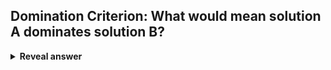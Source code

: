 ## Domination Criterion: What would mean solution A dominates solution B?
<details>
<summary><b>Reveal answer</b></summary>
A solution A dominates another B in the population, if it is at least as good as B on every objective, and better than B on at least one objective<br><br><img src="../../../../../media/paste-cf6dc6bf8778b2bcc7f2300fe7f8eca4c5d14939.jpg">
</details>
